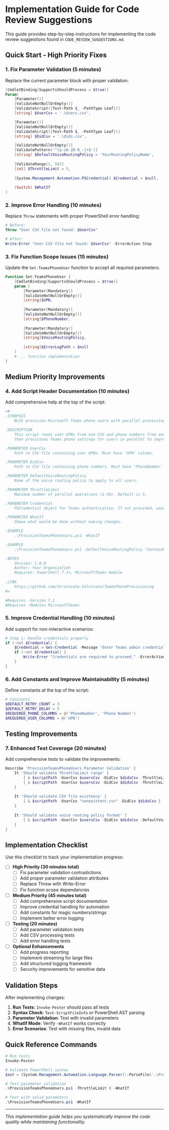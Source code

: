 # Implementation Guide for Code Review Suggestions

This guide provides step-by-step instructions for implementing the code review suggestions found in `CODE_REVIEW_SUGGESTIONS.md`.

## Quick Start - High Priority Fixes

### 1. Fix Parameter Validation (5 minutes)

Replace the current parameter block with proper validation:

```powershell
[CmdletBinding(SupportsShouldProcess = $true)]
Param(
    [Parameter()]
    [ValidateNotNullOrEmpty()]
    [ValidateScript({Test-Path $_ -PathType Leaf})]
    [string] $UserCsv = '.\Users.csv',

    [Parameter()]
    [ValidateNotNullOrEmpty()]
    [ValidateScript({Test-Path $_ -PathType Leaf})]
    [string] $DidCsv = '.\dids.csv',

    [ValidateNotNullOrEmpty()]
    [ValidatePattern('^[a-zA-Z0-9_-]+$')]
    [string] $DefaultVoiceRoutingPolicy = 'YourRoutingPolicyName',
    
    [ValidateRange(1, 50)]
    [int] $ThrottleLimit = 5,
    
    [System.Management.Automation.PSCredential] $Credential = $null,
    
    [Switch] $WhatIf
)
```

### 2. Improve Error Handling (10 minutes)

Replace `Throw` statements with proper PowerShell error handling:

```powershell
# Before:
Throw "User CSV file not found: $UserCsv"

# After:
Write-Error "User CSV file not found: $UserCsv" -ErrorAction Stop
```

### 3. Fix Function Scope Issues (15 minutes)

Update the `Set-TeamsPhoneUser` function to accept all required parameters:

```powershell
Function Set-TeamsPhoneUser {
    [CmdletBinding(SupportsShouldProcess = $true)]
    param (
        [Parameter(Mandatory)]
        [ValidateNotNullOrEmpty()]
        [string]$UPN,
        
        [Parameter(Mandatory)]
        [ValidateNotNullOrEmpty()]
        [string]$PhoneNumber,
        
        [Parameter(Mandatory)]
        [ValidateNotNullOrEmpty()]
        [string]$VoiceRoutingPolicy,
        
        [string]$ErrorLogPath = $null
    )
    # ... function implementation
}
```

## Medium Priority Improvements

### 4. Add Script Header Documentation (10 minutes)

Add comprehensive help at the top of the script:

```powershell
<#
.SYNOPSIS
    Bulk provision Microsoft Teams phone users with parallel processing.

.DESCRIPTION
    This script reads user UPNs from one CSV and phone numbers from another CSV,
    then provisions Teams phone settings for users in parallel to improve performance.

.PARAMETER UserCsv
    Path to CSV file containing user UPNs. Must have 'UPN' column.

.PARAMETER DidCsv
    Path to CSV file containing phone numbers. Must have 'PhoneNumber' or 'Phone Number' column.

.PARAMETER DefaultVoiceRoutingPolicy
    Name of the voice routing policy to apply to all users.

.PARAMETER ThrottleLimit
    Maximum number of parallel operations (1-50). Default is 5.

.PARAMETER Credential
    PSCredential object for Teams authentication. If not provided, user will be prompted.

.PARAMETER WhatIf
    Shows what would be done without making changes.

.EXAMPLE
    .\ProvisionTeamsPhoneUsers.ps1 -WhatIf

.EXAMPLE
    .\ProvisionTeamsPhoneUsers.ps1 -DefaultVoiceRoutingPolicy "ContosoPolicy" -ThrottleLimit 10

.NOTES
    Version: 1.0.0
    Author: Your Organization
    Requires: PowerShell 7.1+, MicrosoftTeams module
    
.LINK
    https://github.com/Stratovate-Solutions/TeamsPhoneProvisioning
#>

#Requires -Version 7.1
#Requires -Modules MicrosoftTeams
```

### 5. Improve Credential Handling (10 minutes)

Add support for non-interactive scenarios:

```powershell
# Step 1: Handle credentials properly
if (-not $Credential) {
    $Credential = Get-Credential -Message 'Enter Teams admin credentials'
    if (-not $Credential) {
        Write-Error "Credentials are required to proceed." -ErrorAction Stop
    }
}
```

### 6. Add Constants and Improve Maintainability (5 minutes)

Define constants at the top of the script:

```powershell
# Constants
$DEFAULT_RETRY_COUNT = 3
$DEFAULT_RETRY_DELAY = 5
$REQUIRED_PHONE_COLUMNS = @('PhoneNumber', 'Phone Number')
$REQUIRED_USER_COLUMNS = @('UPN')
```

## Testing Improvements

### 7. Enhanced Test Coverage (20 minutes)

Add comprehensive tests to validate the improvements:

```powershell
Describe 'ProvisionTeamsPhoneUsers Parameter Validation' {
    It 'Should validate ThrottleLimit range' {
        { & $scriptPath -UserCsv $usersCsv -DidCsv $didsCsv -ThrottleLimit 0 } | Should -Throw
        { & $scriptPath -UserCsv $usersCsv -DidCsv $didsCsv -ThrottleLimit 51 } | Should -Throw
    }
    
    It 'Should validate CSV file existence' {
        { & $scriptPath -UserCsv "nonexistent.csv" -DidCsv $didsCsv } | Should -Throw
    }
    
    It 'Should validate voice routing policy format' {
        { & $scriptPath -UserCsv $usersCsv -DidCsv $didsCsv -DefaultVoiceRoutingPolicy "invalid chars!" } | Should -Throw
    }
}
```

## Implementation Checklist

Use this checklist to track your implementation progress:

- [ ] **High Priority (30 minutes total)**
  - [ ] Fix parameter validation contradictions
  - [ ] Add proper parameter validation attributes
  - [ ] Replace Throw with Write-Error
  - [ ] Fix function scope dependencies
  
- [ ] **Medium Priority (45 minutes total)**
  - [ ] Add comprehensive script documentation
  - [ ] Improve credential handling for automation
  - [ ] Add constants for magic numbers/strings
  - [ ] Implement better error logging
  
- [ ] **Testing (20 minutes)**
  - [ ] Add parameter validation tests
  - [ ] Add CSV processing tests
  - [ ] Add error handling tests
  
- [ ] **Optional Enhancements**
  - [ ] Add progress reporting
  - [ ] Implement streaming for large files
  - [ ] Add structured logging framework
  - [ ] Security improvements for sensitive data

## Validation Steps

After implementing changes:

1. **Run Tests**: `Invoke-Pester` should pass all tests
2. **Syntax Check**: `Test-ScriptFileInfo` or PowerShell AST parsing
3. **Parameter Validation**: Test with invalid parameters
4. **WhatIf Mode**: Verify `-WhatIf` works correctly
5. **Error Scenarios**: Test with missing files, invalid data

## Quick Reference Commands

```powershell
# Run tests
Invoke-Pester

# Validate PowerShell syntax
$ast = [System.Management.Automation.Language.Parser]::ParseFile('.\ProvisionTeamsPhoneUsers.ps1', [ref]$null, [ref]$null)

# Test parameter validation
.\ProvisionTeamsPhoneUsers.ps1 -ThrottleLimit 0 -WhatIf

# Test with valid parameters
.\ProvisionTeamsPhoneUsers.ps1 -WhatIf
```

---

*This implementation guide helps you systematically improve the code quality while maintaining functionality.*